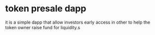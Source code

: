 # token presale dapp
it is a simple dapp that allow investors early access in other to help the token owner raise fund for liquidity.s
